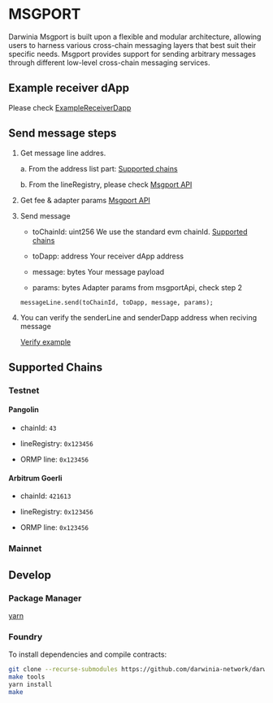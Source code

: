 # MSGPORT

Darwinia Msgport is built upon a flexible and modular architecture, allowing users to harness various cross-chain messaging layers that best suit their specific needs. Msgport provides support for sending arbitrary messages through different low-level cross-chain messaging services.

## Example receiver dApp

Please check [ExampleReceiverDapp](https://github.com/darwinia-network/darwinia-msgport/blob/main/contracts/examples/ExampleReceiverDapp.sol)

## Send message steps

1. Get message line addres.

    a. From the address list part: [Supported chains](#supported-chains)

    b. From the lineRegistry, please check [Msgport API](https://github.com/darwinia-network/feestimi/blob/main/README.md)

2. Get fee & adapter params [Msgport API](https://github.com/darwinia-network/feestimi/blob/main/README.md)

3. Send message

    - toChainId: uint256 We use the standard evm chainId. [Supported chains](#supported-chains)

    - toDapp: address Your receiver dApp address

    - message: bytes Your message payload

    - params: bytes Adapter params from msgportApi, check step 2

    ```sol
    messageLine.send(toChainId, toDapp, message, params);
    ```

4. You can verify the senderLine and senderDapp address when reciving message

    [Verify example](https://github.com/darwinia-network/darwinia-msgport/blob/main/contracts/examples/ExampleReceiverDapp.sol#L20)

## Supported Chains

### Testnet

#### Pangolin

- chainId: `43`

- lineRegistry: `0x123456`

- ORMP line: `0x123456`

#### Arbitrum Goerli

- chainId: `421613`

- lineRegistry: `0x123456`

- ORMP line: `0x123456`

### Mainnet

## Develop

### Package Manager

[yarn](https://yarnpkg.com/getting-started)

### Foundry

To install dependencies and compile contracts:

```sh
git clone --recurse-submodules https://github.com/darwinia-network/darwinia-msgport.git && cd darwinia-msgport
make tools
yarn install
make
```
